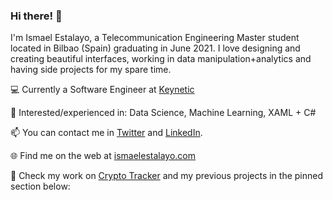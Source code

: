 ### Hi there! 👋

I'm Ismael Estalayo, a Telecommunication Engineering Master student located in Bilbao (Spain) graduating in June 2021.
I love designing and creating beautiful interfaces, working in data manipulation+analytics and having side projects for my spare time.


💻 Currently a Software Engineer at [Keynetic](https://keynetic.tech/)

📖 Interested/experienced in: Data Science, Machine Learning, XAML + C#

📫 You can contact me in [Twitter](https://twitter.com/ismaelestalayo/) and [LinkedIn](https://www.linkedin.com/in/ismaelestalayo/).

🌐 Find me on the web at [ismaelestalayo.com](https://ismaelestalayo.com/)

🚀 Check my work on [Crypto Tracker](https://www.microsoft.com/es-es/p/cryptotracker/9n3b47hbvblc?ocid=badge%3fcid%3dpersonal) and my previous projects in the pinned section below:
